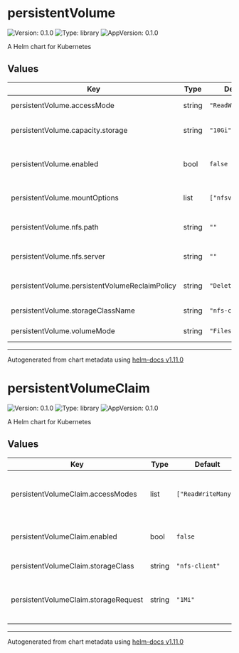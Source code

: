 # persistentVolume

![Version: 0.1.0](https://img.shields.io/badge/Version-0.1.0-informational?style=flat-square) ![Type: library](https://img.shields.io/badge/Type-library-informational?style=flat-square) ![AppVersion: 0.1.0](https://img.shields.io/badge/AppVersion-0.1.0-informational?style=flat-square)

A Helm chart for Kubernetes

## Values

| Key | Type | Default | Description |
|-----|------|---------|-------------|
| persistentVolume.accessMode | string | `"ReadWriteOnce"` | set accessMode |
| persistentVolume.capacity.storage | string | `"10Gi"` | set desired storage capacity |
| persistentVolume.enabled | bool | `false` | enable persistent-volume chart |
| persistentVolume.mountOptions | list | `["nfsvers=4"]` | mount options for nfs volume |
| persistentVolume.nfs.path | string | `""` | path to nfs share on nfs server |
| persistentVolume.nfs.server | string | `""` | set nfs server host name or ip |
| persistentVolume.persistentVolumeReclaimPolicy | string | `"Delete"` | set volume reclaim policy |
| persistentVolume.storageClassName | string | `"nfs-client"` | set storage class |
| persistentVolume.volumeMode | string | `"Filesystem"` | set volume mode |

----------------------------------------------
Autogenerated from chart metadata using [helm-docs v1.11.0](https://github.com/norwoodj/helm-docs/releases/v1.11.0)
# persistentVolumeClaim

![Version: 0.1.0](https://img.shields.io/badge/Version-0.1.0-informational?style=flat-square) ![Type: library](https://img.shields.io/badge/Type-library-informational?style=flat-square) ![AppVersion: 0.1.0](https://img.shields.io/badge/AppVersion-0.1.0-informational?style=flat-square)

A Helm chart for Kubernetes

## Values

| Key | Type | Default | Description |
|-----|------|---------|-------------|
| persistentVolumeClaim.accessModes | list | `["ReadWriteMany"]` | set access mode for persistent-volume-claim |
| persistentVolumeClaim.enabled | bool | `false` | enable persistent-volume-claim chart |
| persistentVolumeClaim.storageClass | string | `"nfs-client"` | set storage class |
| persistentVolumeClaim.storageRequest | string | `"1Mi"` | set desired size for persistent-volume-claim |

----------------------------------------------
Autogenerated from chart metadata using [helm-docs v1.11.0](https://github.com/norwoodj/helm-docs/releases/v1.11.0)
